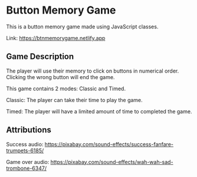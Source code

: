 # Button Memory Game

This is a button memory game made using JavaScript classes.

Link: https://btnmemorygame.netlify.app

## Game Description

The player will use their memory to click on buttons in numerical order. Clicking the wrong button will end the game.

This game contains 2 modes: Classic and Timed.

Classic: The player can take their time to play the game.

Timed: The player will have a limited amount of time to completed the game.

## Attributions

Success audio: https://pixabay.com/sound-effects/success-fanfare-trumpets-6185/

Game over audio: https://pixabay.com/sound-effects/wah-wah-sad-trombone-6347/
